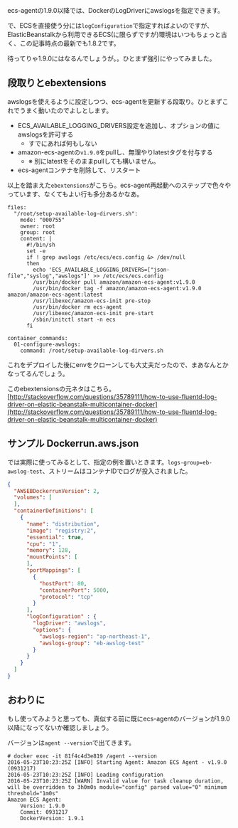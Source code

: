 
ecs-agentの1.9.0以降では、DockerのLogDriverにawslogsを指定できます。

で、ECSを直接使う分には`logConfiguration`で指定すればよいのですが、ElasticBeanstalkから利用できるECS(に限らずですが)環境はいつもちょっと古く、この記事時点の最新でも1.8.2です。

待ってりゃ1.9.0にはなるんでしょうが。。ひとまず強引にやってみました。


## 段取りとebextensions

awslogsを使えるように設定しつつ、ecs-agentを更新する段取り。ひとまずこれでうまく動いたのでよしとします。

- ECS_AVAILABLE_LOGGING_DRIVERS設定を追加し、オプションの値にawslogsを許可する
    - すでにあれば何もしない
- amazon-ecs-agentの`v1.9.0`をpullし、無理やりlatestタグを付与する
    - ※ 別にlatestをそのままpullしても構いません。
- ecs-agentコンテナを削除して、リスタート

以上を踏まえた`ebextensions`がこちら。ecs-agent再起動へのステップで色々やっています、なくてもよい行も多分あるかなあ。

```.ebextensions/01-logdriver.config
files:
  "/root/setup-available-log-dirvers.sh":
    mode: "000755"
    owner: root
    group: root
    content: |
      #!/bin/sh
      set -e
      if ! grep awslogs /etc/ecs/ecs.config &> /dev/null
      then
        echo 'ECS_AVAILABLE_LOGGING_DRIVERS=["json-file","syslog","awslogs"]' >> /etc/ecs/ecs.config
        /usr/bin/docker pull amazon/amazon-ecs-agent:v1.9.0
        /usr/bin/docker tag -f amazon/amazon-ecs-agent:v1.9.0 amazon/amazon-ecs-agent:latest
        /usr/libexec/amazon-ecs-init pre-stop
        /usr/bin/docker rm ecs-agent
        /usr/libexec/amazon-ecs-init pre-start
        /sbin/initctl start -n ecs
      fi

container_commands:
  01-configure-awslogs:
    command: /root/setup-available-log-dirvers.sh
```

これをデプロイした後にenvをクローンしても大丈夫だったので、まあなんとかなってるんでしょう。

このebextensionsの元ネタはこちら。 [http://stackoverflow.com/questions/35789111/how-to-use-fluentd-log-driver-on-elastic-beanstalk-multicontainer-docker](http://stackoverflow.com/questions/35789111/how-to-use-fluentd-log-driver-on-elastic-beanstalk-multicontainer-docker)

## サンプル Dockerrun.aws.json

では実際に使ってみるとして、指定の例を置いときます。`logs-group=eb-awslog-test`、ストリームはコンテナIDでログが投入されました。

```Dockerrun.aws.json
{
  "AWSEBDockerrunVersion": 2,
  "volumes": [
  ],
  "containerDefinitions": [
    {
      "name": "distribution",
      "image": "registry:2",
      "essential": true,
      "cpu": "1",
      "memory": 128,
      "mountPoints": [
      ],
      "portMappings": [
        {
          "hostPort": 80,
          "containerPort": 5000,
          "protocol": "tcp"
        }
      ],
      "logConfiguration" : {
        "logDriver": "awslogs",
        "options": {
          "awslogs-region": "ap-northeast-1",
          "awslogs-group": "eb-awslog-test"
        }
      }
    }
  ]
}
```


## おわりに

もし使ってみようと思っても、真似する前に既にecs-agentのバージョンが1.9.0以降になってないか確認しましょう。

バージョンは`agent --version`で出てきます。

```
# docker exec -it 81f4c4d3e819 /agent --version
2016-05-23T10:23:25Z [INFO] Starting Agent: Amazon ECS Agent - v1.9.0 (0931217)
2016-05-23T10:23:25Z [INFO] Loading configuration
2016-05-23T10:23:25Z [WARN] Invalid value for task cleanup duration, will be overridden to 3h0m0s module="config" parsed value="0" minimum threshold="1m0s"
Amazon ECS Agent:
	Version: 1.9.0
	Commit: 0931217
	DockerVersion: 1.9.1
```
